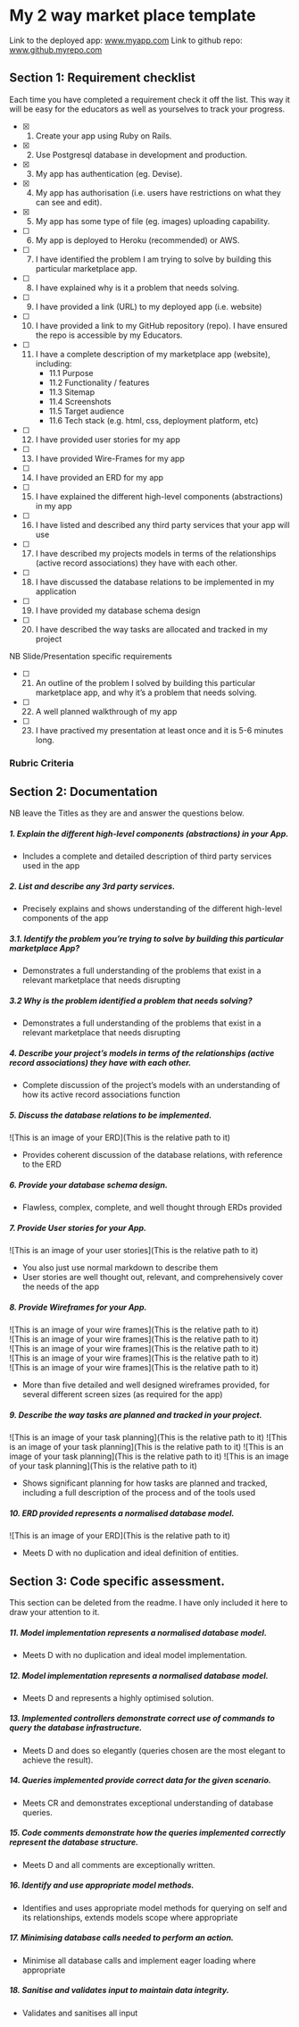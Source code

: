# My 2 way market place template

Link to the deployed app: www.myapp.com 
Link to github repo: www.github.myrepo.com

## Section 1: Requirement checklist 

Each time you have completed a requirement check it off the list. This way it will be easy for the educators as well as yourselves to track your progress.


- [x] 1. Create your app using Ruby on Rails.
- [x] 2. Use Postgresql database in development and production.
- [x] 3. My app has authentication (eg. Devise).
- [x] 4. My app has authorisation (i.e. users have restrictions on what they can see and edit).
- [x] 5. My app has some type of file (eg. images) uploading capability.
- [ ] 6. My app is deployed to Heroku (recommended) or AWS.
- [ ] 7. I have identified the problem I am trying to solve by building this particular marketplace app.
- [ ] 8. I have explained why is it a problem that needs solving.
- [ ] 9. I have provided a link (URL) to my deployed app (i.e. website)
- [ ] 10. I have provided a link to my GitHub repository (repo). I have ensured the repo is accessible by my Educators.
- [ ] 11. I have a complete description of my marketplace app (website), including:  
        - 11.1 Purpose  
        - 11.2 Functionality / features  
        - 11.3 Sitemap  
        - 11.4 Screenshots  
        - 11.5 Target audience  
        - 11.6 Tech stack (e.g. html, css, deployment platform, etc)  

- [ ] 12. I have provided user stories for my app
- [ ] 13. I have provided Wire-Frames for my app 
- [ ] 14. I have provided an ERD for my app
- [ ] 15. I have explained the different high-level components (abstractions) in my app
- [ ] 16. I have listed and described any third party services that your app will use
- [ ] 17. I have described my projects models in terms of the relationships (active record associations) they have with each other.
- [ ] 18. I have discussed the database relations to be implemented in my application
- [ ] 19. I have provided my database schema design
- [ ] 20. I have described the way tasks are allocated and tracked in my project

NB Slide/Presentation specific requirements

- [ ] 21. An outline of the problem I solved by building this particular marketplace app, and why it’s a problem that needs solving.
- [ ] 22. A well planned walkthrough of my app
- [ ] 23. I have practived my presentation at least once and it is 5-6 minutes long. 


### Rubric Criteria

## Section 2: Documentation 
NB leave the Titles as they are and answer the questions below.

##### 1. Explain the different high-level components (abstractions) in your App.
* Includes a complete and detailed description of third party services used in the app

##### 2. List and describe any 3rd party services.
* Precisely explains and shows understanding of the different high-level components of the app

##### 3.1. Identify the problem you’re trying to solve by building this particular marketplace App?
* Demonstrates a full understanding of the problems that exist in a relevant marketplace that needs disrupting


##### 3.2 Why is the problem identified a problem that needs solving?
* Demonstrates a full understanding of the problems that exist in a relevant marketplace that needs disrupting

##### 4. Describe your project’s models in terms of the relationships (active record associations) they have with each other.
* Complete discussion of the project’s models with an understanding of how its active record associations function

##### 5. Discuss the database relations to be implemented.
![This is an image of your ERD](This is the relative path to it)
* Provides coherent discussion of the database relations, with reference to the ERD


##### 6. Provide your database schema design.
* Flawless, complex, complete, and well thought through ERDs provided

##### 7. Provide User stories for your App.
![This is an image of your user stories](This is the relative path to it)
* You also just use normal markdown to describe them
* User stories are well thought out, relevant, and comprehensively cover the needs of the app

##### 8. Provide Wireframes for your App.
![This is an image of your wire frames](This is the relative path to it)  
![This is an image of your wire frames](This is the relative path to it)  
![This is an image of your wire frames](This is the relative path to it)  
![This is an image of your wire frames](This is the relative path to it)  
![This is an image of your wire frames](This is the relative path to it)  
* More than five detailed and well designed wireframes provided, for several different screen sizes (as required for the app)

##### 9. Describe the way tasks are planned and tracked in your project.
![This is an image of your task planning](This is the relative path to it)
![This is an image of your task planning](This is the relative path to it)
![This is an image of your task planning](This is the relative path to it)
![This is an image of your task planning](This is the relative path to it)
* Shows significant planning for how tasks are planned and tracked, including a full description of the process and of the tools used

##### 10. ERD provided represents a normalised database model.
![This is an image of your ERD](This is the relative path to it)
* Meets D with no duplication and ideal definition of entities.

## Section 3: Code specific assessment. 

This section can be deleted from the readme. I have only included it here to draw your attention to it. 

##### 11. Model implementation represents a normalised database model.
* Meets D with no duplication and ideal model implementation.

##### 12. Model implementation represents a normalised database model.
* Meets D and represents a highly optimised solution.

##### 13. Implemented controllers demonstrate correct use of commands to query the database infrastructure.
* Meets D and does so elegantly (queries chosen are the most elegant to achieve the result).

##### 14. Queries implemented provide correct data for the given scenario.
* Meets CR and demonstrates exceptional understanding of database queries.

##### 15. Code comments demonstrate how the queries implemented correctly represent the database structure.
* Meets D and all comments are exceptionally written.

##### 16. Identify and use appropriate model methods.
* Identifies and uses appropriate model methods for querying on self and its relationships, extends models scope where appropriate

##### 17. Minimising database calls needed to perform an action.
* Minimise all database calls and implement eager loading where appropriate

##### 18. Sanitise and validates input to maintain data integrity.
* Validates and sanitises all input


